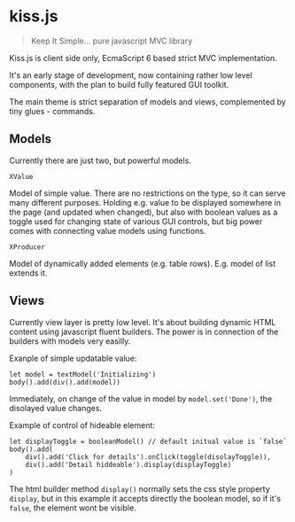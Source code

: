 # kiss.js
> Keep It Simple... pure javascript MVC library

Kiss.js is client side only, EcmaScript 6 based
strict MVC implementation.

It's an early stage of development, now containing
rather low level components, with the plan to build
fully featured GUI toolkit.

The main theme is strict separation of models and
views, complemented by tiny glues - commands.

## Models
Currently there are just two, but powerful models.

```
XValue
```
Model of simple value.
There are no restrictions on the type, so it can
serve many different purposes. Holding e.g. value
to be displayed somewhere in the page (and updated
when changed), but also with boolean values as a
toggle used for changing state of various GUI
controls, but big power comes with connecting value
models using functions.

```
XProducer
```
Model of dynamically added elements (e.g. table
rows).
E.g. model of list extends it.

## Views
Currently view layer is pretty low level. It's
about building dynamic HTML content using javascript
fluent builders.
The power is in connection of the builders with
models very easilly.

Exanple of simple updatable value:
```
let model = textModel('Initializing')
body().add(div().add(model))
```
Immediately, on change of the value in model by
 `model.set('Done')`, the disolayed value changes.

Example of control of hideable element:
```
let displayToggle = booleanModel() // default initual value is `false`
body().add(
    div().add('Click for details').onClick(toggle(disolayToggle)),
    div().add('Detail hiddeable').display(displayToggle)
)
```
The html builder method `display()` normally sets the
css style property `display`, but in this example it
accepts directly the boolean model, so if it's `false`,
the element wont be visible.


